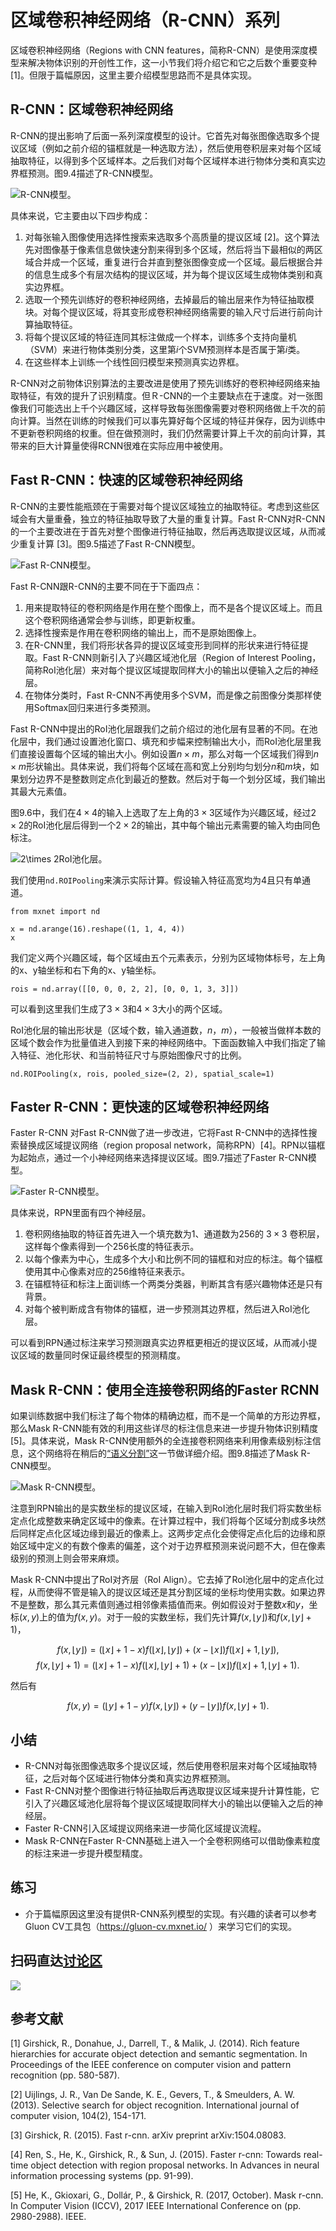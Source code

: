 # 区域卷积神经网络（R-CNN）系列

区域卷积神经网络（Regions with CNN features，简称R-CNN）是使用深度模型来解决物体识别的开创性工作，这一小节我们将介绍它和它之后数个重要变种 [1]。但限于篇幅原因，这里主要介绍模型思路而不是具体实现。

## R-CNN：区域卷积神经网络

R-CNN的提出影响了后面一系列深度模型的设计。它首先对每张图像选取多个提议区域（例如之前介绍的锚框就是一种选取方法），然后使用卷积层来对每个区域抽取特征，以得到多个区域样本。之后我们对每个区域样本进行物体分类和真实边界框预测。图9.4描述了R-CNN模型。

![R-CNN模型。](../img/r-cnn.svg)

具体来说，它主要由以下四步构成：

1. 对每张输入图像使用选择性搜索来选取多个高质量的提议区域 [2]。这个算法先对图像基于像素信息做快速分割来得到多个区域，然后将当下最相似的两区域合并成一个区域，重复进行合并直到整张图像变成一个区域。最后根据合并的信息生成多个有层次结构的提议区域，并为每个提议区域生成物体类别和真实边界框。
1. 选取一个预先训练好的卷积神经网络，去掉最后的输出层来作为特征抽取模块。对每个提议区域，将其变形成卷积神经网络需要的输入尺寸后进行前向计算抽取特征。
1. 将每个提议区域的特征连同其标注做成一个样本，训练多个支持向量机（SVM）来进行物体类别分类，这里第$i$个SVM预测样本是否属于第$i$类。
1. 在这些样本上训练一个线性回归模型来预测真实边界框。

R-CNN对之前物体识别算法的主要改进是使用了预先训练好的卷积神经网络来抽取特征，有效的提升了识别精度。但Ｒ-CNN的一个主要缺点在于速度。对一张图像我们可能选出上千个兴趣区域，这样导致每张图像需要对卷积网络做上千次的前向计算。当然在训练的时候我们可以事先算好每个区域的特征并保存，因为训练中不更新卷积网络的权重。但在做预测时，我们仍然需要计算上千次的前向计算，其带来的巨大计算量使得RCNN很难在实际应用中被使用。

## Fast R-CNN：快速的区域卷积神经网络

R-CNN的主要性能瓶颈在于需要对每个提议区域独立的抽取特征。考虑到这些区域会有大量重叠，独立的特征抽取导致了大量的重复计算。Fast R-CNN对R-CNN的一个主要改进在于首先对整个图像进行特征抽取，然后再选取提议区域，从而减少重复计算 [3]。图9.5描述了Fast R-CNN模型。

![Fast R-CNN模型。](../img/fast-rcnn.svg)

Fast R-CNN跟R-CNN的主要不同在于下面四点：

1. 用来提取特征的卷积网络是作用在整个图像上，而不是各个提议区域上。而且这个卷积网络通常会参与训练，即更新权重。
1. 选择性搜索是作用在卷积网络的输出上，而不是原始图像上。
1. 在R-CNN里，我们将形状各异的提议区域变形到同样的形状来进行特征提取。Fast R-CNN则新引入了兴趣区域池化层（Region of Interest Pooling，简称RoI池化层）来对每个提议区域提取同样大小的输出以便输入之后的神经层。
1. 在物体分类时，Fast R-CNN不再使用多个SVM，而是像之前图像分类那样使用Softmax回归来进行多类预测。

Fast R-CNN中提出的RoI池化层跟我们之前介绍过的池化层有显著的不同。在池化层中，我们通过设置池化窗口、填充和步幅来控制输出大小，而RoI池化层里我们直接设置每个区域的输出大小。例如设置$n\times m$，那么对每一个区域我们得到$n\times m$形状输出。具体来说，我们将每个区域在高和宽上分别均匀划分$n$和$m$块，如果划分边界不是整数则定点化到最近的整数。然后对于每一个划分区域，我们输出其最大元素值。

图9.6中，我们在$4 \times 4$的输入上选取了左上角的$3\times 3$区域作为兴趣区域，经过$2\times 2$的RoI池化层后得到一个$2\times 2$的输出，其中每个输出元素需要的输入均由同色标注。

![$2\times 2$RoI池化层。](../img/roi.svg)

我们使用`nd.ROIPooling`来演示实际计算。假设输入特征高宽均为4且只有单通道。

```{.python .input  n=4}
from mxnet import nd

x = nd.arange(16).reshape((1, 1, 4, 4))
x
```

我们定义两个兴趣区域，每个区域由五个元素表示，分别为区域物体标号，左上角的x、y轴坐标和右下角的x、y轴坐标。

```{.python .input  n=5}
rois = nd.array([[0, 0, 0, 2, 2], [0, 0, 1, 3, 3]])
```

可以看到这里我们生成了$3\times 3$和$4\times 3$大小的两个区域。

RoI池化层的输出形状是（区域个数，输入通道数，$n$，$m$），一般被当做样本数的区域个数会作为批量值进入到接下来的神经网络中。下面函数输入中我们指定了输入特征、池化形状、和当前特征尺寸与原始图像尺寸的比例。

```{.python .input  n=6}
nd.ROIPooling(x, rois, pooled_size=(2, 2), spatial_scale=1)
```

## Faster R-CNN：更快速的区域卷积神经网络

Faster R-CNN 对Fast R-CNN做了进一步改进，它将Fast R-CNN中的选择性搜索替换成区域提议网络（region proposal network，简称RPN）[4]。RPN以锚框为起始点，通过一个小神经网络来选择提议区域。图9.7描述了Faster R-CNN模型。

![Faster R-CNN模型。](../img/faster-rcnn.svg)

具体来说，RPN里面有四个神经层。

1. 卷积网络抽取的特征首先进入一个填充数为1、通道数为256的 $3\times 3$ 卷积层，这样每个像素得到一个256长度的特征表示。
1. 以每个像素为中心，生成多个大小和比例不同的锚框和对应的标注。每个锚框使用其中心像素对应的256维特征来表示。
1. 在锚框特征和标注上面训练一个两类分类器，判断其含有感兴趣物体还是只有背景。
1. 对每个被判断成含有物体的锚框，进一步预测其边界框，然后进入RoI池化层。

可以看到RPN通过标注来学习预测跟真实边界框更相近的提议区域，从而减小提议区域的数量同时保证最终模型的预测精度。

## Mask R-CNN：使用全连接卷积网络的Faster RCNN

如果训练数据中我们标注了每个物体的精确边框，而不是一个简单的方形边界框，那么Mask R-CNN能有效的利用这些详尽的标注信息来进一步提升物体识别精度 [5]。具体来说，Mask R-CNN使用额外的全连接卷积网络来利用像素级别标注信息，这个网络将在稍后的[“语义分割”](fcn.md)这一节做详细介绍。图9.8描述了Mask R-CNN模型。

![Mask R-CNN模型。](../img/mask-rcnn.svg)

注意到RPN输出的是实数坐标的提议区域，在输入到RoI池化层时我们将实数坐标定点化成整数来确定区域中的像素。在计算过程中，我们将每个区域分割成多块然后同样定点化区域边缘到最近的像素上。这两步定点化会使得定点化后的边缘和原始区域中定义的有数个像素的偏差，这个对于边界框预测来说问题不大，但在像素级别的预测上则会带来麻烦。

Mask R-CNN中提出了RoI对齐层（RoI Align）。它去掉了RoI池化层中的定点化过程，从而使得不管是输入的提议区域还是其分割区域的坐标均使用实数。如果边界不是整数，那么其元素值则通过相邻像素插值而来。例如假设对于整数$x$和$y$，坐标$(x,y)$上的值为$f(x,y)$。对于一般的实数坐标，我们先计算$f(x,\lfloor y \rfloor)$和$f(x,\lfloor y \rfloor+1)$，

$$f(x,\lfloor y \rfloor) = (\lfloor x \rfloor + 1-x)f(\lfloor x \rfloor, \lfloor y \rfloor) + (x-\lfloor x \rfloor)f(\lfloor x \rfloor + 1, \lfloor y \rfloor),$$
$$f(x,\lfloor y \rfloor+1) = (\lfloor x \rfloor + 1-x)f(\lfloor x \rfloor, \lfloor y \rfloor+1) + (x-\lfloor x \rfloor)f(\lfloor x \rfloor + 1, \lfloor y \rfloor+1).$$

然后有

$$f(x,y) = (\lfloor y \rfloor + 1-y)f(x, \lfloor y \rfloor) + (y-\lfloor y \rfloor)f(x, \lfloor y \rfloor + 1).$$


## 小结

* R-CNN对每张图像选取多个提议区域，然后使用卷积层来对每个区域抽取特征，之后对每个区域进行物体分类和真实边界框预测。
* Fast R-CNN对整个图像进行特征抽取后再选取提议区域来提升计算性能，它引入了兴趣区域池化层将每个提议区域提取同样大小的输出以便输入之后的神经层。
* Faster R-CNN引入区域提议网络来进一步简化区域提议流程。
* Mask R-CNN在Faster R-CNN基础上进入一个全卷积网络可以借助像素粒度的标注来进一步提升模型精度。


## 练习

* 介于篇幅原因这里没有提供R-CNN系列模型的实现。有兴趣的读者可以参考Gluon CV工具包（https://gluon-cv.mxnet.io/ ）来学习它们的实现。

## 扫码直达[讨论区](https://discuss.gluon.ai/t/topic/7219)

![](../img/qr_rcnn.svg)



## 参考文献

[1] Girshick, R., Donahue, J., Darrell, T., & Malik, J. (2014). Rich feature hierarchies for accurate object detection and semantic segmentation. In Proceedings of the IEEE conference on computer vision and pattern recognition (pp. 580-587).

[2] Uijlings, J. R., Van De Sande, K. E., Gevers, T., & Smeulders, A. W. (2013). Selective search for object recognition. International journal of computer vision, 104(2), 154-171.

[3] Girshick, R. (2015). Fast r-cnn. arXiv preprint arXiv:1504.08083.

[4] Ren, S., He, K., Girshick, R., & Sun, J. (2015). Faster r-cnn: Towards real-time object detection with region proposal networks. In Advances in neural information processing systems (pp. 91-99).

[5] He, K., Gkioxari, G., Dollár, P., & Girshick, R. (2017, October). Mask r-cnn. In Computer Vision (ICCV), 2017 IEEE International Conference on (pp. 2980-2988). IEEE.
